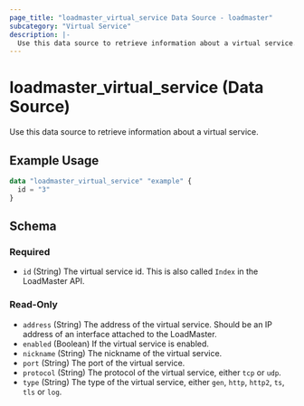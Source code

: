 ```yaml
---
page_title: "loadmaster_virtual_service Data Source - loadmaster"
subcategory: "Virtual Service"
description: |-
  Use this data source to retrieve information about a virtual service.
---
```


# loadmaster_virtual_service (Data Source)

Use this data source to retrieve information about a virtual service.

## Example Usage

```terraform
data "loadmaster_virtual_service" "example" {
  id = "3"
}
```

<!-- schema generated by tfplugindocs -->
## Schema

### Required

- `id` (String) The virtual service id. This is also called `Index` in the LoadMaster API.

### Read-Only

- `address` (String) The address of the virtual service. Should be an IP address of an interface attached to the LoadMaster.
- `enabled` (Boolean) If the virtual service is enabled.
- `nickname` (String) The nickname of the virtual service.
- `port` (String) The port of the virtual service.
- `protocol` (String) The protocol of the virtual service, either `tcp` or `udp`.
- `type` (String) The type of the virtual service, either `gen`, `http`, `http2`, `ts`, `tls` or `log`.